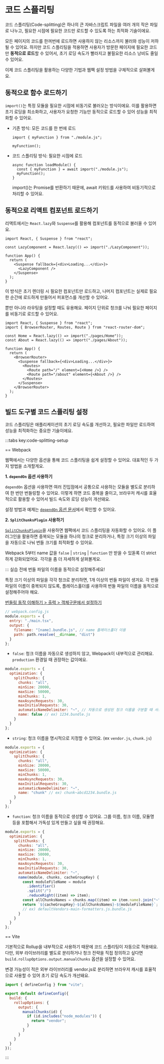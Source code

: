 # 코드 스플리팅

코드 스플리팅(Code-splitting)은 하나의 큰 자바스크립트 파일을 여러 개의 작은 파일로 나누고, 필요한 시점에 필요한 코드만 로드할 수 있도록 하는 최적화 기술이에요.

모든 페이지의 코드를 한꺼번에 로드하면 사용하지 않는 리소스까지 불러와 성능이 저하될 수 있어요. 하지만 코드 스플리팅을 적용하면 사용자가 방문한 페이지에 필요한 코드만 **동적으로 로드**할 수 있어서, 초기 로딩 속도가 빨라지고 불필요한 리소스 낭비도 줄일 수 있어요.

이제 코드 스플리팅을 활용하는 다양한 기법과 웹팩 설정 방법을 구체적으로 살펴볼게요.

## 동적으로 함수 로드하기

`import()`는 특정 모듈을 필요한 시점에 비동기로 불러오는 방식이에요. 이를 활용하면 초기 로딩을 최소화하고, 사용자가 요청한 기능만 동적으로 로드할 수 있어 성능을 최적화할 수 있어요.

- 기존 방식: 모든 코드를 한 번에 로드

  ```js{7}
  import { myFunction } from "./module.js";

  myFunction();
  ```

- 코드 스플리팅 방식: 필요한 시점에 로드

  ```js{7}
  async function loadModule() {
    const { myFunction } = await import("./module.js");
    myFunction();
  }
  ```

  import()는 Promise를 반환하기 때문에, await 키워드를 사용하여 비동기적으로 처리할 수 있어요.

## 동적으로 리액트 컴포넌트 로드하기

리액트에서는 `React.lazy`와 `Suspense`를 활용해 컴포넌트를 동적으로 불러올 수 있어요.

```jsx{3}
import React, { Suspense } from "react";

const LazyComponent = React.lazy(() => import("./LazyComponent"));

function App() {
  return (
    <Suspense fallback={<div>Loading...</div>}>
      <LazyComponent />
    </Suspense>
  );
}
```

이 방식은 초기 렌더링 시 필요한 컴포넌트만 로드하고, 나머지 컴포넌트는 실제로 필요한 순간에 로드하게 만들어서 퍼포먼스를 개선할 수 있어요.

뿐만 아니라 라우팅을 설정할 때도 유용해요. 페이지 단위로 청크를 나눠 필요한 페이지를 비동기로 로드할 수 있어요.

```jsx{4-5}
import React, { Suspense } from "react";
import { BrowserRouter, Routes, Route } from "react-router-dom";

const Home = React.lazy(() => import("./pages/Home"));
const About = React.lazy(() => import("./pages/About"));

function App() {
  return (
    <BrowserRouter>
      <Suspense fallback={<div>Loading...</div>}>
        <Routes>
          <Route path="/" element={<Home />} />
          <Route path="/about" element={<About />} />
        </Routes>
      </Suspense>
    </BrowserRouter>
  );
}
```

## 빌드 도구별 코드 스플리팅 설정

코드 스플리팅은 애플리케이션의 초기 로딩 속도를 개선하고, 필요한 파일만 로드하여 성능을 최적화하는 중요한 기술이에요.

:::tabs key:code-splitting-setup

== Webpack

웹팩에서는 다양한 옵션을 통해 코드 스플리팅을 쉽게 설정할 수 있어요. 대표적인 두 가지 방법을 소개할게요.

**1. `dependOn` 옵션 사용하기**

`dependOn` 옵션을 사용하면 여러 진입점에서 공통으로 사용하는 모듈을 별도로 분리하여 한 번만 번들링할 수 있어요. 이렇게 하면 코드 중복을 줄이고, 브라우저 캐시를 효율적으로 활용할 수 있어서 빌드 속도와 로딩 성능이 개선돼요.

설정 방법과 예제는 [`dependOn` 옵션 문서](./code-splitting.md#공통-모듈로-코드-중복-줄이기-dependon)에서 확인할 수 있어요.

**2. `SplitChunksPlugin` 사용하기**

[`SplitChunksPlugin`](https://webpack.kr/plugins/split-chunks-plugin/)을 사용하면 웹팩에서 코드 스플리팅을 자동화할 수 있어요. 이 플러그인을 활용하면 중복되는 모듈을 하나의 청크로 분리하거나, 특정 크기 이상의 파일을 자동으로 나눠 번들 크기를 최적화할 수 있어요.

Webpack 5부터 name 값을 `false` | `string` | `function` 만 받을 수 있돋록 더 strict하게 강화되었어요.
각각을 좀 더 자세하게 살펴볼게요.

::: 실습 전에 번들 파일의 이름을 동적으로 설정해주세요!

특정 크기 이상의 파일을 각각 청크로 분리하면, 1개 이상의 번들 파일이 생겨요. 각 번들 파일의 이름이 중복되지 않도록, 플레이스홀더를 사용하여 번들 파일의 이름을 동적으로 설정해주어야 해요.

[번들링 동작 이해하기 > 출력 > 객체구문에서 설정하기](https://frontend-fundamentals.com/bundling/deep-dive/bundling-process/output.html#_2-%E1%84%80%E1%85%A2%E1%86%A8%E1%84%8E%E1%85%A6-%E1%84%80%E1%85%AE%E1%84%86%E1%85%AE%E1%86%AB%E1%84%8B%E1%85%A6%E1%84%89%E1%85%A5-%E1%84%89%E1%85%A5%E1%86%AF%E1%84%8C%E1%85%A5%E1%86%BC%E1%84%92%E1%85%A1%E1%84%80%E1%85%B5)

```javascript
// webpack.config.js
module.exports = {
  entry: "./main.tsx",
  output: {
    filename: "[name].bundle.js", // name 플레이스홀더 이용
    path: path.resolve(__dirname, "dist")
  }
};
```

- `false`: 청크 이름을 자동으로 생성하지 않고, Webpack이 내부적으로 관리해요. `production` 환경일 때 권장하는 값이에요.

```javascript
module.exports = {
  optimization: {
    splitChunks: {
      chunks: "all",
      minSize: 20000,
      maxSize: 50000,
      minChunks: 1,
      maxAsyncRequests: 30,
      maxInitialRequests: 30,
      automaticNameDelimiter: "~", // 자동으로 생성된 청크 이름을 구분할 때 사용하는 문자열
      name: false // ex) 1234.bundle.js
    }
  }
};
```

- `string`: 청크 이름을 명시적으로 지정할 수 있어요. (ex `vendor.js`, `chunk.js`)

```javascript
module.exports = {
  optimization: {
    splitChunks: {
      chunks: "all",
      minSize: 20000,
      maxSize: 50000,
      minChunks: 1,
      maxAsyncRequests: 30,
      maxInitialRequests: 30,
      automaticNameDelimiter: "~",
      name: "chunk" // ex) chunk~abcd1234.bundle.js
    }
  }
};
```

- `function`: 청크 이름을 동적으로 생성할 수 있어요. 그룹 이름, 청크 이름, 모듈명 등을 포함해서 가독성 있게 만들고 싶을 때 권장해요.

```javascript
module.exports = {
  optimization: {
    splitChunks: {
      chunks: "all",
      minSize: 20000,
      maxSize: 50000,
      minChunks: 1,
      maxAsyncRequests: 30,
      maxInitialRequests: 30,
      automaticNameDelimiter: "~",
      name(module, chunks, cacheGroupKey) {
        const moduleFileName = module
          .identifier()
          .split("/")
          .reduceRight((item) => item);
        const allChunksNames = chunks.map((item) => item.name).join("~");
        return `${cacheGroupKey}-${allChunksNames}-${moduleFileName}`;
        // ex) defaultVendors-main-formatters.js.bundle.js
      }
    }
  }
};
```

== Vite

기본적으로 Rollup을 내부적으로 사용하기 때문에 코드 스플리팅이 자동으로 적용돼요.
다만, 외부 라이브러리를 별도로 분리하거나 청크 전략을 직접 정의하고 싶다면 `build.rollupOptions.output.manualChunks` 옵션을 설정할 수 있어요.

변경 가능성이 적은 외부 라이브러리를 vendor.js로 분리하면 브라우저 캐시를 효율적으로 사용할 수 있어 초기 로딩 속도가 개선돼요.

```javascript
import { defineConfig } from "vite";

export default defineConfig({
  build: {
    rollupOptions: {
      output: {
        manualChunks(id) {
          if (id.includes("node_modules")) {
            return "vendor";
          }
        }
      }
    }
  }
});
```

:::
